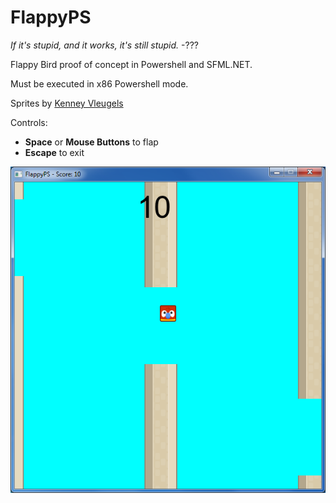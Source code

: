 # FlappyPS

*If it's stupid, and it works, it's still stupid.* -???

Flappy Bird proof of concept in Powershell and SFML.NET.

Must be executed in x86 Powershell mode.

Sprites by [Kenney Vleugels](http://kenney.nl)

Controls:
* **Space** or **Mouse Buttons** to flap
* **Escape** to exit

![Screenshot](screenshot.png)
